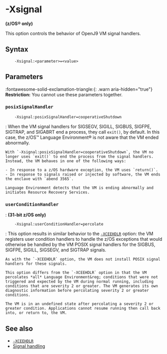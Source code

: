 ﻿<!--
* Copyright (c) 2017, 2022 IBM Corp. and others
*
* This program and the accompanying materials are made
* available under the terms of the Eclipse Public License 2.0
* which accompanies this distribution and is available at
* https://www.eclipse.org/legal/epl-2.0/ or the Apache
* License, Version 2.0 which accompanies this distribution and
* is available at https://www.apache.org/licenses/LICENSE-2.0.
*
* This Source Code may also be made available under the
* following Secondary Licenses when the conditions for such
* availability set forth in the Eclipse Public License, v. 2.0
* are satisfied: GNU General Public License, version 2 with
* the GNU Classpath Exception [1] and GNU General Public
* License, version 2 with the OpenJDK Assembly Exception [2].
*
* [1] https://www.gnu.org/software/classpath/license.html
* [2] http://openjdk.java.net/legal/assembly-exception.html
*
* SPDX-License-Identifier: EPL-2.0 OR Apache-2.0 OR GPL-2.0 WITH
* Classpath-exception-2.0 OR LicenseRef-GPL-2.0 WITH Assembly-exception
-->

# -Xsignal

**(z/OS&reg; only)**

This option controls the behavior of OpenJ9 VM signal handlers.

## Syntax

        -Xsignal:<parameter>=<value>

## Parameters

:fontawesome-solid-exclamation-triangle:{: .warn aria-hidden="true"} **Restriction:** You cannot use these parameters together.

### `posixSignalHandler`

        -Xsignal:posixSignalHandler=cooperativeShutdown

: When the VM signal handlers for SIGSEGV, SIGILL, SIGBUS, SIGFPE, SIGTRAP, and SIGABRT end a process, they call `exit()`, by default. In this case, the z/OS&trade; Language Environment&reg; is not aware that the VM ended abnormally.

    With `-Xsignal:posixSignalHandler=cooperativeShutdown`, the VM no longer uses `exit()` to end the process from the signal handlers. Instead, the VM behaves in one of the following ways:

    - In response to a z/OS hardware exception, the VM uses `return()`.
    - In response to signals raised or injected by software, the VM ends the enclave with `abend 3565`.

    Language Environment detects that the VM is ending abnormally and initiates Resource Recovery Services.


### `userConditionHandler`

: **(31-bit z/OS only)**

        -Xsignal:userConditionHandler=percolate

: This option results in similar behavior to the [`-XCEEHDLR`](xceehdlr.md) option: the VM registers user condition handlers to handle the z/OS exceptions that would otherwise be handled by the VM POSIX signal handlers for the SIGBUS, SIGFPE, SIGILL, SIGSEGV, and SIGTRAP signals.

    As with the `-XCEEHDLR` option, the VM does not install POSIX signal handlers for these signals.

    This option differs from the `-XCEEHDLR` option in that the VM percolates *all* Language Environment&reg; conditions that were not triggered and expected by the VM during normal running, including conditions that are severity 2 or greater. The VM generates its own diagnostic information before percolating severity 2 or greater conditions.

    The VM is in an undefined state after percolating a severity 2 or greater condition. Applications cannot resume running then call back into, or return to, the VM.


## See also

- [`-XCEEHDLR`](xceehdlr.md)
- [Signal handling](openj9_signals.md)

<!-- ==== END OF TOPIC ==== xsignal.md ==== -->
<!-- ==== END OF TOPIC ==== xsignalposixsignalhandlercooperativeshutdown.md ==== -->
<!-- ==== END OF TOPIC ==== xsignaluserconditionhandlerpercolate.md ==== -->
